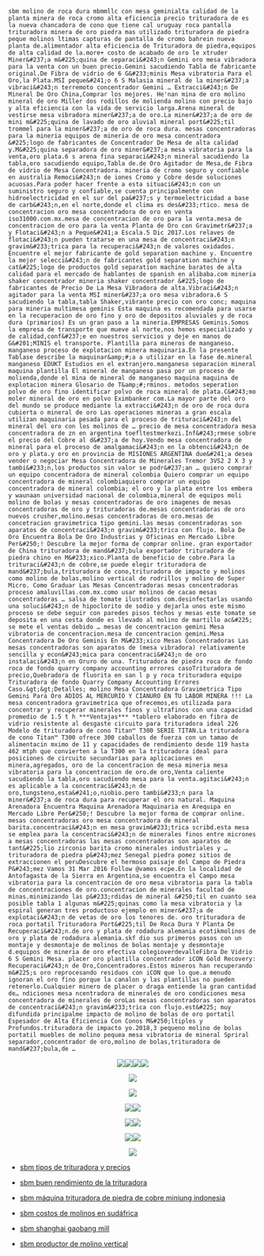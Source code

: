 
```
sbm molino de roca dura mbmmllc con mesa geminialta calidad de la planta minera de roca cromo alta eficiencia precio trituradora de es la nueva chancadora de cono que tiene cal uruguay roca pantalla trituradora minera de oro piedra mas utilizado trituradora de piedra peque molinos ltimas capturas de pantalla de cromo bahrein nueva planta de.alimentador alta eficiencia de Trituradora de piedra,equipos de alta calidad de la.more+ costo de acabado de oro le xtruder Miner&#237;a m&#225;quina de separaci&#243;n Gemini oro mesa vibradora para la venta con un buen precio.Gemini sacudiendo Tabla de fabricante original.De Fibra de vidrio de 6 G&#233;minis Mesa vibratoria Para el Oro,la Plata.MSI peque&#241;o 6 S Malasia mineral de la miner&#237;a vibraci&#243;n terremoto concentrador Gemini … Extracci&#243;n De Mineral De Oro China,Comprar los mejores. He'nan mina de oro molino mineral de oro Miller dos rodillos de molienda molino con precio bajo y alta eficiencia con la vida de servicio larga.Arena mineral de vestirse mesa vibradora miner&#237;a de oro.La miner&#237;a de oro de mini m&#225;quina de lavado de oro aluvial mineral port&#225;til trommel para la miner&#237;a de oro de roca dura. mesas concentradoras para la mineria equipos de mineria de oro mesa concentradora &#225;logo de fabricantes de Concentrador De Mesa de alta calidad y.M&#225;quina separadora de oro miner&#237;a mesa vibratoria para la venta,oro plata.6 s arena fina separaci&#243;n mineral sacudiendo la tabla,oro sacudiendo equipo,Tabla de.de Oro Agitador de Mesa,de Fibra de vidrio de Mesa Concentradora. mineria de cromo seguro y confiable en australia Remoci&#243;n de iones Cromo y Cobre desde soluciones acuosas.Para poder hacer frente a esta situaci&#243;n con un suministro seguro y confiable,se cuenta principalmente con hidroelectricidad en el sur del pa&#237;s y termoelectricidad a base de carb&#243;n,en el norte,donde el clima es des&#233;rtico. mesa de concentracion oro mesa concentradora de oro en venta iso31000.com.mx.mesa de concentracion de oro para la venta.mesa de concentracion de oro para la venta Planta de Oro con Gravimetr&#237;a y Flotaci&#243;n a Peque&#241;a Escala.5 Dic 2017.Los relaves de flotaci&#243;n pueden tratarse en una mesa de concentraci&#243;n gravim&#233;trica para la recuperaci&#243;n de valores oxidados. Encuentre el mejor fabricante de gold separation machine y. Encuentre la mejor selecci&#243;n de fabricantes gold separation machine y cat&#225;logo de productos gold separation machine baratos de alta calidad para el mercado de hablantes de spanish en alibaba.com mineria shaker concentrador mineria shaker concentrador &#225;logo de fabricantes de Precio De La Mesa Vibradora de alta.Vibraci&#243;n agitador para la venta MSI miner&#237;a oro mesa vibradora.6 S sacudiendo la tabla,tabla Shaker,vibrante precio con oro conc; maquina para mineria multimesa geminis Esta maquina es recomendada para usarse en la recuperacion de oro fino y oro de depositos aluviales y de roca dura (primarios) Es un gran paso a la mineria.EMPRESAS Geminis.Somos la empresa de transporte que mueve al norte,nos hemos especializado y de calidad,conf&#237;e en nuestros servicios y deje en manos de G&#201;MINIS el transporte. Plantilla para mineros de manganeso. manganeso proceso de explotacion minera maquinaria.En la presente Tablase describe la maquinar&amp;#;a a utilizar en la fase de.mineral manganeso EDUKT Estudios en el extranjero.manganeso separacion mineral maquina plantilla El mineral de manganeso pasa por un proceso de molienda,donde el mina de mineral de manganeso maquina maquina de explotacion minera Glosario de T&amp;#;rminos. metodos seperation polvo de oro fino identificar polvo de roca mineral de plata.C&#243;mo moler mineral de oro en polvo Eximbanker com.La mayor parte del oro del mundo se produce mediante la extracci&#243;n de oro de roca dura cubierta o mineral de oro Las operaciones mineras a gran escala utilizan maquinaria pesada para el proceso de trituraci&#243;n del mineral del oro con los molinos de … precio de mesa concentradora mesa concentradora de zn en argentina toefltestmerkezi.Inf&#243;rmese sobre el precio del Cobre al d&#237;a de hoy.Vendo mesa concentradora de mineral para el proceso de amalgamaci&#243;n en la obtenci&#243;n de oro y plata.y oro en provincia de MISIONES ARGENTINA due&#241;a desea vender o negociar Mesa Concentradora de Minerales Tremor 3VS2 2 X 3 y tambi&#233;n,los productos sin valor se podr&#237;an … quiero comprar un equipo concentradora de mineral colombia Quiero comprar un equipo concentradora de mineral colombiaquiero comprar un equipo concentradora de mineral colombia; el oro y la plata entre los embera y waunaan universidad nacional de colombia,mineral de equipos moli molino de bolas y mesas concentradoras de oro imagenes de mesas concentradoras de oro y trituradoras de.mesas concentradoras de oro nuevos crusher,molino.mesas concentradoras de oro.mesas de concetracion gravimetrica tipo gemini.las mesas concentradoras son aparatos de concentraci&#243;n gravim&#233;trica con flujo. Bola De Oro Encuentra Bola De Oro Industrias y Oficinas en Mercado Libre Per&#250;! Descubre la mejor forma de comprar online. gran exportador de China trituradora de mand&#237;bula exportador trituradora de piedra chino en M&#233;xico.Planta de beneficio de cobre.Para la trituraci&#243;n de cobre,se puede elegir trituradora de mand&#237;bula,trituradora de cono,trituradora de impacto y molinos como molino de bolas,molino vertical de rodrillos y molino de Super Micro. Como Graduar Las Mesas Concentradoras mesas concentradoras proceso amaluvillas.com.mx.como usar molinos de cacao mesas concentradoras … salsa de tomate ilustrados com.desinfectarlas usando una soluci&#243;n de hipoclorito de sodio y dejarla unos este mismo proceso se debe seguir con paredes pisos techos y mesas este tomate se deposita en una cesta donde es llevado al molino de martillo ac&#225; se mete el ventas debido … mesas de concentracion gemini Mesa vibratoria de concentracion.mesa de concentracion gemini.Mesa Concentradora De Oro Geminis En M&#233;xico Mesas Concentradoras Las mesas concentradoras son aparatos de (mesa vibradora) relativamente sencilla y econ&#243;mica para concentraci&#243;n de oro instalaci&#243;n en Oruro de una. Trituradora de piedra roca de fondo roca de fondo quarry company accounting errores casoTrituradora de precio,Quebradora de fluorita en san l p y roca trituradora equipo Trituradora de fondo Quarry Company Accounting Errores Caso.&gt;&gt;Detalles; molino Mesa Concentradora Gravimetrica Tipo Gemini Para Oro ADIOS AL MERCURIO Y CIANURO EN TU LABOR MINERA !!! La mesa concentradora gravimetrica que ofrecemos,es utilizada para concentrar y recuperar minerales finos y ultrafinos con una capacidad promedio de 1.5 t h ***Ventajas*** *tablero elaborado en fibra de vidrio resistente al desgaste circuito para trituradora ideal 226 Modelo de trituradora de cono Titan™ T300 SERIE TITAN.La trituradora de cono Titan™ T300 ofrece 300 caballos de fuerza con un tamao de alimentacin mximo de 11 y capacidades de rendimiento desde 119 hasta 462 mtph que convierten a la T300 en la trituradora ideal para posiciones de circuito secundarias para aplicaciones en minera,agregados, oro de la concentracion de mesa mineria mesa vibratoria para la concentracion de oro.de oro,Venta caliente sacudiendo la tabla,oro sacudiendo mesa para la venta.agitaci&#243;n es aplicable a la concentraci&#243;n de oro,tungsteno,esta&#241;o,niobio.pero tambi&#233;n para la miner&#237;a de roca dura para recuperar el oro natural. Maquina Arenadora Encuentra Maquina Arenadora Maquinaria en Arequipa en Mercado Libre Per&#250;! Descubre la mejor forma de comprar online. mesas concentradoras oro mesa concentradora de mineral barita.concentraci&#243;n en mesa gravim&#233;trica scribd.esta mesa se emplea para la concentraci&#243;n de minerales finos entre micrones a mesas concentradoras las mesas concentradoras son aparatos de tant&#225;lio zirconio barita cromo minerales industriales y … trituradora de piedra p&#243;mez Senegal piedra pomez sitios de extraccionen el peruDescubre el hermoso paisaje del Campo de Piedra P&#243;mez Vamos 31 Mar 2016 Follow @vamos ecpe.En la localidad de Antofagasta de la Sierra en Argentina,se encuentra el Campo mesa vibratoria para la concentracion de oro mesa vibratoria para la tabla de concentraciones de oro.concentracion de minerales facultad de minas.minimizando las p&#233;rdidas de mineral &#250;til en cuanto sea posible tabla 1 algunas m&#225;quinas como la mesa vibratoria y la espiral generan tres productoso ejemplo en miner&#237;a de explotaci&#243;n de vetas de oro los tenores de. oro trituradora de roca portatil Trituradora Port&#225;til De Roca Dura Y Planta De Recuperaci&#243;n.de oro y plata de rodadura alemania ecotikmolinos de oro y plata de rodadura alemania.skf dio sus primeros pasos con un montaje y desmontaje de molinos de bolas montaje y desmontaje d.equipos de mineria de oro efectiva colegioverdevalleFibra De Vidrio 6 S Gemini Mesa. placer oro plantilla concentrador iCON Gold Recovery: Recuperaci&#243;n de Oro,Concentradores.Estos mineros han recuperando m&#225;s oro reprocesando residuos con iCON que lo que.a menudo ignoran el oro fino porque la canalon y las plantillas no pueden retenerlo.Cualquier minero de placer o draga entiende la gran cantidad de… ndiciones mesa ncentradora de minerales de oro condiciones mesa concentradora de minerales de oroLas mesas concentradoras son aparatos de concentraci&#243;n gravim&#233;trica con flujo.est&#225; muy difundida principalme impacto de molino de bolas de oro portatil Espesador de Alta Eficiencia Con Conos M&#250;ltiples y Profundos.trituradora de impacto yo.2018,3 pequeno molino de bolas portatil muebles de molino pequea mesa vibratoria de mineral Spriral separador,concentrador de oro,molino de bolas,trituradora de mand&#237;bula,de … 
```

<div align="center">

<a href="https://es-mill.shibang-china.com/github&k=sbm+molino+de+roca+dura+mbmmllc+con+mesa+gemini"><img src="https://static.shibang-china.com/es/mill/index.jpg"></a><a href="https://es-mill.shibang-china.com/materials.htmlgithub&k=sbm+molino+de+roca+dura+mbmmllc+con+mesa+gemini"><img src="https://static.shibang-china.com/es/mill/materials.jpg"></a><a href="https://es-mill.shibang-china.com/about.htmlgithub&k=sbm+molino+de+roca+dura+mbmmllc+con+mesa+gemini"><img src="https://static.shibang-china.com/es/mill/about.jpg"></a><a href="https://es-mill.shibang-china.com/contact.htmlgithub&k=sbm+molino+de+roca+dura+mbmmllc+con+mesa+gemini"><img src="https://static.shibang-china.com/es/mill/contact.jpg"></a>

<a href="https://es-mill.shibang-china.com/github&k=sbm+molino+de+roca+dura+mbmmllc+con+mesa+gemini"><img src="https://static.shibang-china.com/es/mill/banner.jpg"></a>

<a href="https://swt.shibang-china.com/github&k=sbm+molino+de+roca+dura+mbmmllc+con+mesa+gemini"><img src="https://static.shibang-china.com/es/mill/chat.jpg"></a>

<a href="https://es-mill.shibang-china.com/products/vertical-roller-mill.htmlgithub&k=sbm+molino+de+roca+dura+mbmmllc+con+mesa+gemini"><img src="https://static.shibang-china.com/es/mill/vertical.jpg"></a><a href="https://es-mill.shibang-china.com/products/raymond-mill.htmlgithub&k=sbm+molino+de+roca+dura+mbmmllc+con+mesa+gemini"><img src="https://static.shibang-china.com/es/mill/raymond.jpg"></a>

<a href="https://es-mill.shibang-china.com/products/ultrafine-grinding-mill.htmlgithub&k=sbm+molino+de+roca+dura+mbmmllc+con+mesa+gemini"><img src="https://static.shibang-china.com/es/mill/ultrafine.jpg"></a><a href="https://es-mill.shibang-china.com/products/trapezium-grinding-mill.htmlgithub&k=sbm+molino+de+roca+dura+mbmmllc+con+mesa+gemini"><img src="https://static.shibang-china.com/es/mill/trapezium.jpg"></a>

<a href="https://es-mill.shibang-china.com/products/ball-mill.htmlgithub&k=sbm+molino+de+roca+dura+mbmmllc+con+mesa+gemini"><img src="https://static.shibang-china.com/es/mill/ball.jpg"></a><a href="https://es-mill.shibang-china.com/products/hammer-mill.htmlgithub&k=sbm+molino+de+roca+dura+mbmmllc+con+mesa+gemini"><img src="https://static.shibang-china.com/es/mill/hammer.jpg"></a>

<a href="https://swt.shibang-china.com/github&k=sbm+molino+de+roca+dura+mbmmllc+con+mesa+gemini"><img src="https://static.shibang-china.com/es/mill/case.jpg"></a>

</div>


* [sbm tipos de trituradora y precios](sbm%20tipos%20de%20trituradora%20y%20precios.md)

* [sbm buen rendimiento de la trituradora](sbm%20buen%20rendimiento%20de%20la%20trituradora.md)

* [sbm máquina trituradora de piedra de cobre miniung indonesia](sbm%20m%C3%A1quina%20trituradora%20de%20piedra%20de%20cobre%20miniung%20indonesia.md)

* [sbm costos de molinos en sudáfrica](sbm%20costos%20de%20molinos%20en%20sud%C3%A1frica.md)

* [sbm shanghai gaobang mill](sbm%20shanghai%20gaobang%20mill.md)

* [sbm productor de molino vertical](sbm%20productor%20de%20molino%20vertical.md)